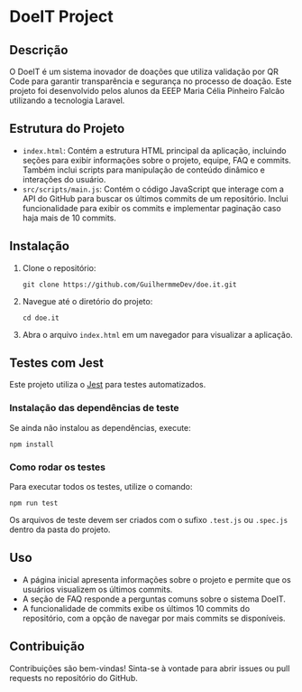 # DoeIT Project

## Descrição

O DoeIT é um sistema inovador de doações que utiliza validação por QR Code para garantir transparência e segurança no processo de doação. Este projeto foi desenvolvido pelos alunos da EEEP Maria Célia Pinheiro Falcão utilizando a tecnologia Laravel.

## Estrutura do Projeto

- `index.html`: Contém a estrutura HTML principal da aplicação, incluindo seções para exibir informações sobre o projeto, equipe, FAQ e commits. Também inclui scripts para manipulação de conteúdo dinâmico e interações do usuário.
- `src/scripts/main.js`: Contém o código JavaScript que interage com a API do GitHub para buscar os últimos commits de um repositório. Inclui funcionalidade para exibir os commits e implementar paginação caso haja mais de 10 commits.

## Instalação

1. Clone o repositório:
   ```
   git clone https://github.com/GuilhermmeDev/doe.it.git
   ```
2. Navegue até o diretório do projeto:
   ```
   cd doe.it
   ```
3. Abra o arquivo `index.html` em um navegador para visualizar a aplicação.

## Testes com Jest

Este projeto utiliza o [Jest](https://jestjs.io/) para testes automatizados.

### Instalação das dependências de teste

Se ainda não instalou as dependências, execute:

```
npm install
```

### Como rodar os testes

Para executar todos os testes, utilize o comando:

```
npm run test
```

Os arquivos de teste devem ser criados com o sufixo `.test.js` ou `.spec.js` dentro da pasta do projeto.

## Uso

- A página inicial apresenta informações sobre o projeto e permite que os usuários visualizem os últimos commits.
- A seção de FAQ responde a perguntas comuns sobre o sistema DoeIT.
- A funcionalidade de commits exibe os últimos 10 commits do repositório, com a opção de navegar por mais commits se disponíveis.

## Contribuição

Contribuições são bem-vindas! Sinta-se à vontade para abrir issues ou pull requests no repositório do GitHub.
